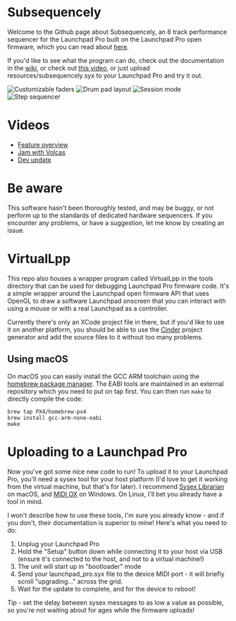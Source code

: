 # Subsequencely

Welcome to the Github page about Subsequencely, an 8 track performance sequencer
for the Launchpad Pro built on the Launchpad Pro open firmware, which you can
read about [here](https://github.com/dvhdr/launchpad-pro).

If you'd like to see what the program can do, check out the documentation in the
[wiki](https://github.com/jrcurtis/subsequencely/wiki), or check out
[this video](https://youtu.be/_G3-Z9f-Xr0), or just upload
resources/subsequencely.syx to your Launchpad Pro and try it out.

![Customizable faders](http://i.imgur.com/JIs1cOp.jpg) ![Drum pad layout](http://i.imgur.com/VusxP8s.jpg)
![Session mode](http://i.imgur.com/FSUyeEX.jpg) ![Step sequencer](http://i.imgur.com/qDviuut.jpg)

# Videos
* [Feature overview](https://youtu.be/_G3-Z9f-Xr0)
* [Jam with Volcas](https://www.youtube.com/watch?v=Dphug-y7MXQ)
* [Dev update](https://www.youtube.com/watch?v=skxym4i0RlE)

# Be aware

This software hasn't been thoroughly tested, and may be buggy, or not perform up
to the standards of dedicated hardware sequencers. If you encounter any
problems, or have a suggestion, let me know by creating an issue.

# VirtualLpp

This repo also houses a wrapper program called VirtualLpp in the tools directory
that can be used for debugging Launchpad Pro firmware code. It's a simple
wrapper around the Launchpad open firmware API that uses OpenGL to draw a
software Launchpad onscreen that you can interact with using a mouse or with a
real Launchpad as a controller.

Currently there's only an XCode project file in there, but if you'd like to use
it on another platform, you should be able to use the
[Cinder](https://libcinder.org) project generator and add the source files to it
without too many problems.

## Using macOS

On macOS you can easily install the GCC ARM toolchain using the [homebrew package manager](http://brew.sh). The EABI tools are maintained in an external repository which you need to put on tap first. You can then run ```make``` to directly compile the code:

```
brew tap PX4/homebrew-px4
brew install gcc-arm-none-eabi
make
```

# Uploading to a Launchpad Pro
Now you've got some nice new code to run! To upload it to your Launchpad Pro, you'll need a sysex tool for your host platform (I'd love to get it working from the virtual machine, but that's for later).  I recommend [Sysex Librarian](http://www.snoize.com/SysExLibrarian/) on macOS, and [MIDI OX](http://www.midiox.com/) on Windows.  On Linux, I'll bet you already have a tool in mind.

I won't describe how to use these tools, I'm sure you already know - and if you don't, their documentation is superior to mine!  Here's what you need to do:

1. Unplug your Launchpad Pro
2. Hold the "Setup" button down while connecting it to your host via USB (ensure it's connected to the host, and not to a virtual machine!)
3. The unit will start up in "bootloader" mode
4. Send your launchpad_pro.syx file to the device MIDI port - it will briefly scroll "upgrading..." across the grid.
5. Wait for the update to complete, and for the device to reboot!

Tip - set the delay between sysex messages to as low a value as possible, so you're not waiting about for ages while the firmware uploads!
